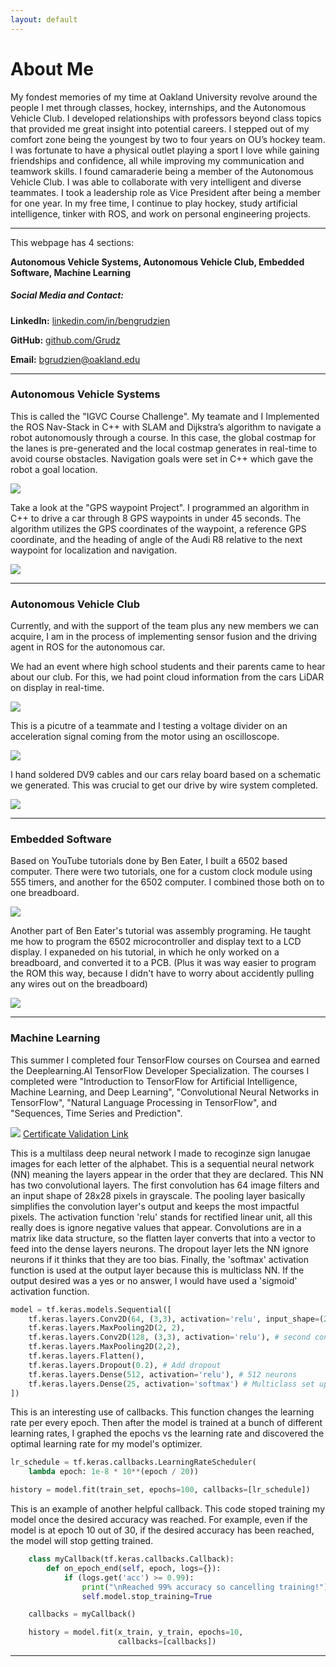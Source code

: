 ```yaml
---
layout: default
---
```


# About Me

My fondest memories of my time at Oakland University revolve around the people I met through classes, hockey, internships, and the Autonomous Vehicle Club. I developed relationships with professors beyond class topics that provided me great insight into potential careers. I stepped out of my comfort zone being the youngest by two to four years on OU’s hockey team. I was fortunate to have a physical outlet playing a sport I love while gaining friendships and confidence, all while improving my communication and teamwork skills. I found camaraderie being a member of the Autonomous Vehicle Club. I was able to collaborate with very intelligent and diverse teammates. I took a leadership role as Vice President after being a member for one year. In my free time, I continue to play hockey, study artificial intelligence, tinker with ROS, and work on personal engineering projects.

---

This webpage has 4 sections:

**Autonomous Vehicle Systems, Autonomous Vehicle Club, Embedded Software, Machine Learning**

##### Social Media and Contact:
**LinkedIn:** <a href="https://www.linkedin.com/in/bengrudzien/">linkedin.com/in/bengrudzien</a>

**GitHub:** <a href="https://github.com/Grudz">github.com/Grudz</a>

**Email:**
 bgrudzien@oakland.edu
 
---

### Autonomous Vehicle Systems

This is called the "IGVC Course Challenge". My teamate and I Implemented the ROS Nav-Stack in C++ with SLAM and Dijkstra’s algorithm to navigate a robot autonomously through a course. In this case, the global costmap for the lanes is pre-generated and the local costmap generates in real-time to avoid course obstacles. Navigation goals were set in C++ which gave the robot a goal location.

![](igvc_course.gif)


Take a look at the "GPS waypoint Project". I programmed an algorithm in C++ to drive a car through 8 GPS waypoints in under 45 seconds. The algorithm utilizes the GPS coordinates of the waypoint, a reference GPS coordinate, and the heading of angle of the Audi R8 relative to the next waypoint for localization and navigation.

![](audi_bot_gps_sim_2.gif)



---

### Autonomous Vehicle Club

Currently, and with the support of the team plus any new members we can acquire, I am in the process of implementing sensor fusion and the driving agent in ROS for the autonomous car.

We had an event where high school students and their parents came to hear about our club. For this, we had point cloud information from the cars LiDAR on display in real-time.

![](point_cloud.gif)


This is a picutre of a teammate and I testing a voltage divider on an acceleration signal coming from the motor using an oscilloscope.

![](scope_vdivider.jpg)


I hand soldered DV9 cables and our cars relay board based on a schematic we generated. This was crucial to get our drive by wire system completed.

![](relay_board.jpg)

---

### Embedded Software

Based on YouTube tutorials done by Ben Eater, I built a 6502 based computer. There were two tutorials, one for a custom clock module using 555 timers, and another for the 6502 computer. I combined those both on to one breadboard.

![](6502_breadboard.jpg)

Another part of Ben Eater's tutorial was assembly programing. He taught me how to program the 6502 microcontroller and display text to a LCD display. I expaneded on his tutorial, in which he only worked on a breadboard, and converted it to a PCB. (Plus it was way easier to program the ROM this way, because I didn't have to worry about accidently pulling any wires out on the breadboard)

![](6502_vid_2.gif)

---

### Machine Learning

This summer I completed four TensorFlow courses on Coursea and earned the Deeplearning.AI TensorFlow Developer Specialization. The courses I completed were "Introduction to TensorFlow for Artificial Intelligence, Machine Learning, and Deep Learning", "Convolutional Neural Networks in TensorFlow", "Natural Language Processing in TensorFlow", and "Sequences, Time Series and Prediction". 

![](tf_cert.png)
<a href="https://coursera.org/share/6afb226e61e1776eb9c04fb6f5fe602b">Certificate Validation Link</a>


This is a multilass deep neural network I made to recoginze sign lanugae images for each letter of the alphabet. This is a sequential neural network (NN) meaning the layers appear in the order that they are declared. This NN has two convolutional layers. The first convolution has 64 image filters and an input shape of 28x28 pixels in grayscale. The pooling layer basically simplifies the convolution layer's output and keeps the most impactful pixels. The activation function 'relu' stands for rectified linear unit, all this really does is ignore negative values that appear. Convolutions are in a matrix like data structure, so the flatten layer converts that into a vector to feed into the dense layers neurons. The dropout layer lets the NN ignore neurons if it thinks that they are too bias. Finally, the 'softmax' activation function is used at the output layer because this is multiclass NN. If the output desired was a yes or no answer, I would have used a 'sigmoid' activation function.

~~~python
model = tf.keras.models.Sequential([
    tf.keras.layers.Conv2D(64, (3,3), activation='relu', input_shape=(28, 28, 1)), # first convolution
    tf.keras.layers.MaxPooling2D(2, 2),
    tf.keras.layers.Conv2D(128, (3,3), activation='relu'), # second convolution
    tf.keras.layers.MaxPooling2D(2,2),
    tf.keras.layers.Flatten(),
    tf.keras.layers.Dropout(0.2), # Add dropout
    tf.keras.layers.Dense(512, activation='relu'), # 512 neurons
    tf.keras.layers.Dense(25, activation='softmax') # Multiclass set up   
])
~~~


This is an interesting use of callbacks. This function changes the learning rate per every epoch. Then after the model is trained at a bunch of different learning rates, I graphed the epochs vs the learning rate and discovered the optimal learning rate for my model's optimizer.

~~~python
lr_schedule = tf.keras.callbacks.LearningRateScheduler(
    lambda epoch: 1e-8 * 10**(epoch / 20))
~~~

~~~python
history = model.fit(train_set, epochs=100, callbacks=[lr_schedule])
~~~


This is an example of another helpful callback. This code stoped training my model once the desired accuracy was reached. For example, even if the model is at epoch 10 out of 30, if the desired accuracy has been reached, the model will stop getting trained.

~~~python
    class myCallback(tf.keras.callbacks.Callback):
        def on_epoch_end(self, epoch, logs={}):
            if (logs.get('acc') >= 0.99):
                print("\nReached 99% accuracy so cancelling training!")
                self.model.stop_training=True

    callbacks = myCallback()
~~~

~~~python
    history = model.fit(x_train, y_train, epochs=10, 
                        callbacks=[callbacks])
~~~

---

